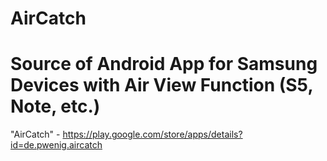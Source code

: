 # AirCatch
Source of Android App for Samsung Devices with Air View Function (S5, Note, etc.) 
===
"AirCatch" - https://play.google.com/store/apps/details?id=de.pwenig.aircatch
